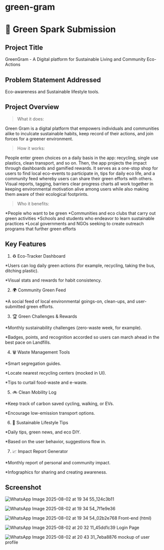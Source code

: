 # green-gram
# 🚀 Green Spark Submission

## Project Title

GreenGram - A Digital platform for Sustainable Living and Community Eco-Actions

## Problem Statement Addressed

Eco-awareness and Sustainable lifestyle tools.

## Project Overview

>What it does:

Green Gram is a digital platform that empowers individuals and communities alike to inculcate sustainable habits, keep record of their actions, and join forces for a greener environment.

>How it works: 

People enter green choices on a daily basis in the app: recycling, single use plastics, clean transport, and so on. Then, the app projects the impact through dashboards and gamified rewards. It serves as a one-stop shop for users to find local eco-events to participate in, tips for daily eco life, and a community feed whereby users can share their green efforts with others. Visual reports, tagging, barriers clear progress charts all work together in keeping environmental motivation alive among users while also making them aware of their ecological footprints.

>Who it benefits:

*People who want to be green
*Communities and eco clubs that carry out green activities
*Schools and students who endeavor to learn sustainable practices
*Local governments and NGOs seeking to create outreach programs that further green efforts

## Key Features

1. ♻ Eco-Tracker Dashboard

*Users can log daily green actions (for example, recycling, taking the bus, ditching plastic).

*Visual stats and rewards for habit consistency. 

2. 🌍 Community Green Feed

*A social feed of local environmental goings-on, clean-ups, and user-submitted green efforts. 

3. 🏆 Green Challenges & Rewards

*Monthly sustainability challenges (zero-waste week, for example).

*Badges, points, and recognition accorded so users can march ahead in the best pace on Landfills. 

4. 🗑 Waste Management Tools

*Smart segregation guides.

*Locate nearest recycling centers (mocked in UI). 

*Tips to curtail food-waste and e-waste. 

5. 🚲 Clean Mobility Log

*Keep track of carbon saved cycling, walking, or EVs.

*Encourage low-emission transport options. 

6. 🧘 Sustainable Lifestyle Tips

*Daily tips, green news, and eco DIY.

*Based on the user behavior, suggestions flow in. 

7. 📈 Impact Report Generator

*Monthly report of personal and community impact.

*Infographics for sharing and creating awareness.

## Screenshot



![WhatsApp Image 2025-08-02 at 19 34 55_124c3b11](https://github.com/user-attachments/assets/c1d8e6df-f296-4fe4-8bc3-d9400cb81fc5)

![WhatsApp Image 2025-08-02 at 19 34 54_7f1e9e36](https://github.com/user-attachments/assets/134953b0-08ae-4f38-890b-db40f78c0708)

![WhatsApp Image 2025-08-02 at 19 34 54_02b2e768](https://github.com/user-attachments/assets/3d829786-d5cc-4be7-a591-b41c7f2d5766)
Front-end (html)

![WhatsApp Image 2025-08-02 at 20 32 11_45dd1c39](https://github.com/user-attachments/assets/bec28f5c-fb6b-4083-a597-3ac12fcf0fe4)
Login Page


![WhatsApp Image 2025-08-02 at 20 43 31_7eba8876](https://github.com/user-attachments/assets/b00eace6-a9de-4814-8f12-b4790b6d6854)
mockup of user profile


